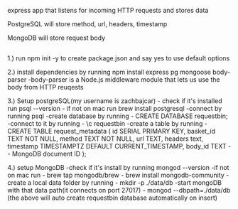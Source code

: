 express app that listens for incoming HTTP requests and stores data

PostgreSQL will store method, url, headers, timestamp

MongoDB will store request body

##
1.) run npm init -y to create package.json and say yes to use default options 

2.) install dependencies by running npm install express pg mongoose body-parser
    -body-parser is a Node.js middleware module that lets us use the body from HTTP reuqests

3.) Setup postgreSQL(my username is zachbajcar)
    - check if it's installed run psql --version
    - if not on mac run brew install postgresql
    -connect by running psql
    -create database by running 
        - CREATE DATABASE requestbin;
    -connect to it by running
        - \c requestbin
    -create a table by running
        - CREATE TABLE request_metadata (
            id SERIAL PRIMARY KEY,
            basket_id TEXT NOT NULL,
            method TEXT NOT NULL,
            url TEXT,
            headers text,
            timestamp TIMESTAMPTZ DEFAULT CURRENT_TIMESTAMP,
            body_id TEXT -- MongoDB document ID
        );

4.) setup MongoDB
    -check if it's install by running mongod --version
        -if not on mac run 
            - brew tap mongodb/brew
            - brew install mongodb-community
        -create a local data folder by running
            - mkdir -p ./data/db
        -start mongoDB with that data path(it connects on port 27017)
            - mongod --dbpath=./data/db
            (the above will auto create requestbin database automatically on insert)
